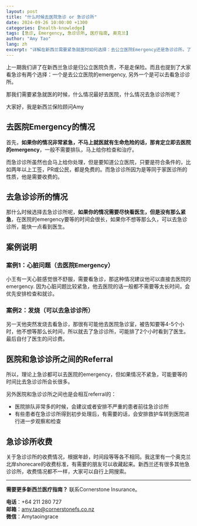 ```yaml
---
layout: post
title: "什么时候去医院急诊 or 急诊诊所"
date: 2024-09-26 10:00:00 +1300
categories: [health-knowledge]
tags: [急诊, Emergency, 急诊诊所, 医疗指南, 奥克兰]
author: "Amy Tao"
lang: zh
excerpt: "详解在新西兰需要紧急就医时如何选择：去公立医院Emergency还是急诊诊所。了解两者的区别、等待时间和费用情况。"
---
```


上一期我们讲了在新西兰急诊是归公立医院负责，不是走保险。而且也提到了大家看急诊有两个选择：一个是去公立医院的emergency, 另外一个是可以去看急诊诊所。

那我们需要紧急就医的时候，什么情况最好去医院，什么情况去急诊诊所呢？

大家好，我是新西兰保险顾问Amy

## 去医院Emergency的情况

首先，**如果你的情况非常紧急，不马上就医就有生命危险的话，那肯定立即去医院的emergency**，一般不需要排队，马上给你检查和治疗。

而急诊诊所虽然也会马上给你处理，但是要知道公立医院，只要是符合条件的，比如两年以上工签，PR或公民，都是免费的。而急诊诊所因为是等同于家医诊所的性质，他是需要收费的。

## 去急诊诊所的情况

那什么时候选择去急诊诊所呢，**如果你的情况需要尽快看医生，但是没有那么紧急**，在医院的emergency要等的时间会很长，如果你不想等那么久，可以去急诊诊所，能快一点看到医生。

## 案例说明

### 案例1：心脏问题（去医院Emergency）

小王有一天心脏感觉很不舒服，需要看急诊，那这种情况建议他可以直接去医院的emergency. 因为心脏问题比较紧急，他去医院的话一般都不需要等太长时间，会优先安排检查和就诊。

### 案例2：发烧（可以去急诊诊所）

另一天他突然发烧去看急诊，那很有可能他去医院急诊室，被告知要等4-5个小时，他不想等那么长时间，所以就去了急诊诊所，可能排了2个小时看到了医生。最后自付了医生的问诊费。

## 医院和急诊诊所之间的Referral

所以，理论上急诊都可以去医院的emergency，但如果情况不紧急，可能要等的时间比去急诊诊所会长很多。

另外医院和急诊诊所之间也是会相互referral的：
- 医院排队非常多的时候，会建议或者安排不严重的患者前往急诊诊所
- 有些患者在急诊诊所得到初步处理后，有需要的话，会安排救护车转到医院进行进一步观察和检查

## 急诊诊所收费

关于急诊诊所的收费情况，根据年龄，时间段等等各不相同。我这里有一个奥克兰北岸shorecare的收费标准，有需要的朋友可以收藏起来。新西兰还有很多其他急诊诊所，收费情况都不一样，大家可以自行上网搜索。


---

**需要更多新西兰医疗指南？** 联系Cornerstone Insurance。

**电话**：+64 211 280 727  
**邮箱**：amy.tao@cornerstonefs.co.nz  
**微信**：Amytaoingrace
